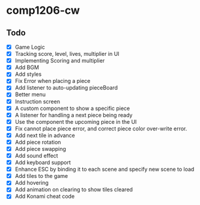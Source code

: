 # comp1206-cw

## Todo

- [x] Game Logic
- [x] Tracking score, level, lives, multiplier in UI
- [x] Implementing Scoring and multiplier
- [x] Add BGM
- [x] Add styles
- [x] Fix Error when placing a piece
- [x] Add listener to auto-updating pieceBoard
- [x] Better menu
- [x] Instruction screen
- [x] A custom component to show a specific piece
- [x] A listener for handling a next piece being ready
- [x] Use the component the upcoming piece in the UI
- [x] Fix cannot place piece error, and correct piece color over-write error.
- [x] Add next tile in advance
- [x] Add piece rotation
- [x] Add piece swapping
- [x] Add sound effect
- [x] Add keyboard support
- [x] Enhance ESC by binding it to each scene and specify new scene to load
- [x] Add tiles to the game
- [x] Add hovering
- [x] Add animation on clearing to show tiles cleared
- [x] Add Konami cheat code

